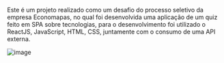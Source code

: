 Este é um projeto realizado como um desafio do processo seletivo da empresa Economapas, no qual foi desenvolvida uma aplicação de um quiz feito em SPA sobre tecnologias, para o desenvolvimento foi utilizado o ReactJS, JavaScript, HTML, CSS, juntamente com o consumo de uma API externa.





![image](https://user-images.githubusercontent.com/64990900/140851682-5bfb2a76-ed08-4471-9fde-36f5ec161a93.png)
